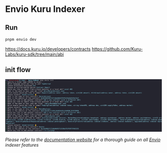 # Envio Kuru Indexer

## Run 

```bash
pnpm envio dev
```
 
https://docs.kuru.io/developers/contracts
https://github.com/Kuru-Labs/kuru-sdk/tree/main/abi

## init flow

![init flow](./assets/init.jpg)

*Please refer to the [documentation website](https://docs.envio.dev) for a thorough guide on all [Envio](https://envio.dev) indexer features*

